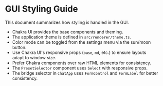 # GUI Styling Guide

This document summarizes how styling is handled in the GUI.

- Chakra UI provides the base components and theming.
- The application theme is defined in `src/renderer/theme.ts`.
- Color mode can be toggled from the settings menu via the sun/moon button.
- Use Chakra UI's responsive props (`base`, `md`, etc.) to ensure layouts adapt to window size.
- Prefer Chakra components over raw HTML elements for consistency.
- The `PresetSelector` component uses `Select` with responsive props.
- The bridge selector in `ChatApp` uses `FormControl` and `FormLabel` for better consistency.
